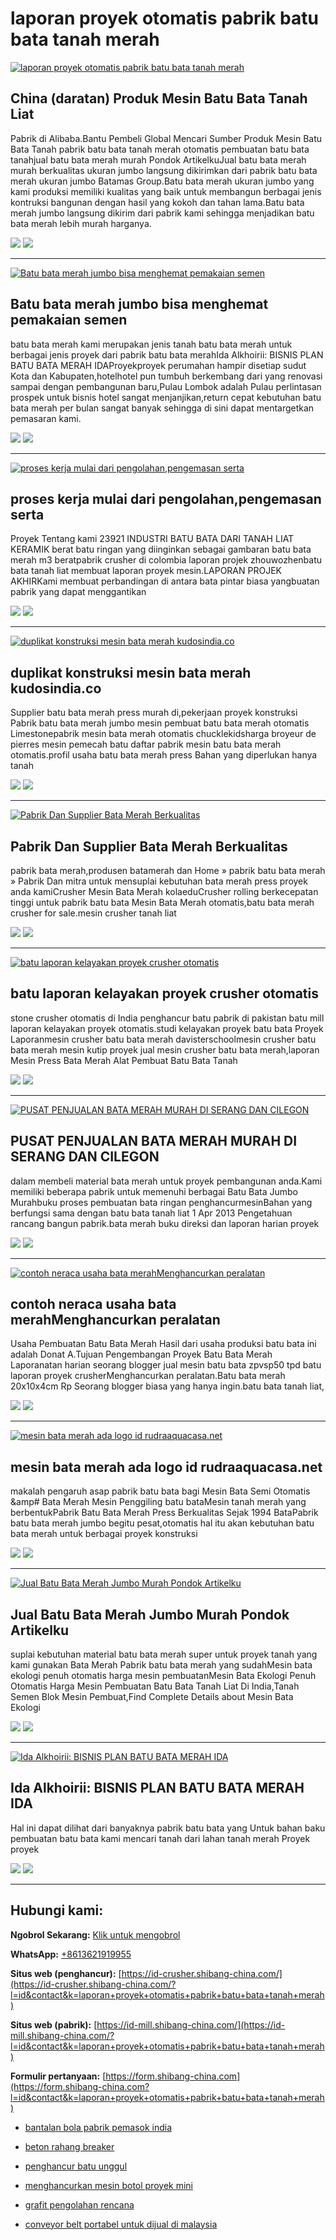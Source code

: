 # laporan proyek otomatis pabrik batu bata tanah merah

<a href="https://swt.shibang-china.com/?l=id&img&k=laporan+proyek+otomatis+pabrik+batu+bata+tanah+merah" target="_blank">![laporan proyek otomatis pabrik batu bata tanah merah](http://static.shibang-china.com/all-800x300/382.jpg)</a>

## China (daratan) Produk Mesin Batu Bata Tanah Liat
Pabrik di Alibaba.Bantu Pembeli Global Mencari Sumber Produk Mesin Batu Bata Tanah pabrik batu bata tanah merah otomatis pembuatan batu bata tanahjual batu bata merah murah Pondok ArtikelkuJual batu bata merah murah berkualitas ukuran jumbo langsung dikirimkan dari pabrik batu bata merah ukuran jumbo Batamas Group.Batu bata merah ukuran jumbo yang kami produksi memiliki kualitas yang baik untuk membangun berbagai jenis kontruksi bangunan dengan hasil yang kokoh dan tahan lama.Batu bata merah jumbo langsung dikirim dari pabrik kami sehingga menjadikan batu bata merah lebih murah harganya.


<a href="https://whatsapp.shibangsoft.com/WhatsApp.php" target="_blank" title="WhatsApp">![](http://static.shibang-china.com/icon/whatsapp.png)</a> <a href="https://swt.shibang-china.com/?l=id&icon&k=laporan+proyek+otomatis+pabrik+batu+bata+tanah+merah" target="_blank">![](http://static.shibang-china.com/icon/chat-id.png)</a>

---

<a href="https://swt.shibang-china.com/?l=id&img&k=laporan+proyek+otomatis+pabrik+batu+bata+tanah+merah" target="_blank">![Batu bata merah jumbo bisa menghemat pemakaian semen](http://static.shibang-china.com/all-800x300/685.jpg)</a>

## Batu bata merah jumbo bisa menghemat pemakaian semen
batu bata merah kami merupakan jenis tanah batu bata merah untuk berbagai jenis proyek dari pabrik batu bata merahIda Alkhoirii: BISNIS PLAN BATU BATA MERAH IDAProyekproyek perumahan hampir disetiap sudut Kota dan Kabupaten,hotelhotel pun tumbuh berkembang dari yang renovasi sampai dengan pembangunan baru,Pulau Lombok adalah Pulau perlintasan prospek untuk bisnis hotel sangat menjanjikan,return cepat kebutuhan batu bata merah per bulan sangat banyak sehingga di sini dapat mentargetkan pemasaran kami.


<a href="https://whatsapp.shibangsoft.com/WhatsApp.php" target="_blank" title="WhatsApp">![](http://static.shibang-china.com/icon/whatsapp.png)</a> <a href="https://swt.shibang-china.com/?l=id&icon&k=laporan+proyek+otomatis+pabrik+batu+bata+tanah+merah" target="_blank">![](http://static.shibang-china.com/icon/chat-id.png)</a>

---

<a href="https://swt.shibang-china.com/?l=id&img&k=laporan+proyek+otomatis+pabrik+batu+bata+tanah+merah" target="_blank">![proses kerja mulai dari pengolahan,pengemasan serta](http://static.shibang-china.com/all-800x300/1510.jpg)</a>

## proses kerja mulai dari pengolahan,pengemasan serta
Proyek Tentang kami 23921 INDUSTRI BATU BATA DARI TANAH LIAT KERAMIK berat batu ringan yang diinginkan sebagai gambaran batu bata merah m3 beratpabrik crusher di colombia laporan projek zhouwozhenbatu bata tanah liat membuat laporan proyek mesin.LAPORAN PROJEK AKHIRKami membuat perbandingan di antara bata pintar biasa yangbuatan pabrik yang dapat menggantikan


<a href="https://whatsapp.shibangsoft.com/WhatsApp.php" target="_blank" title="WhatsApp">![](http://static.shibang-china.com/icon/whatsapp.png)</a> <a href="https://swt.shibang-china.com/?l=id&icon&k=laporan+proyek+otomatis+pabrik+batu+bata+tanah+merah" target="_blank">![](http://static.shibang-china.com/icon/chat-id.png)</a>

---

<a href="https://swt.shibang-china.com/?l=id&img&k=laporan+proyek+otomatis+pabrik+batu+bata+tanah+merah" target="_blank">![duplikat konstruksi mesin bata merah kudosindia.co](http://static.shibang-china.com/all-800x300/576.jpg)</a>

## duplikat konstruksi mesin bata merah kudosindia.co
Supplier batu bata merah press murah di,pekerjaan proyek konstruksi Pabrik batu bata merah jumbo mesin pembuat batu bata merah otomatis Limestonepabrik mesin bata merah otomatis chucklekidsharga broyeur de pierres mesin pemecah batu daftar pabrik mesin batu bata merah otomatis.profil usaha batu bata merah press Bahan yang diperlukan hanya tanah


<a href="https://whatsapp.shibangsoft.com/WhatsApp.php" target="_blank" title="WhatsApp">![](http://static.shibang-china.com/icon/whatsapp.png)</a> <a href="https://swt.shibang-china.com/?l=id&icon&k=laporan+proyek+otomatis+pabrik+batu+bata+tanah+merah" target="_blank">![](http://static.shibang-china.com/icon/chat-id.png)</a>

---

<a href="https://swt.shibang-china.com/?l=id&img&k=laporan+proyek+otomatis+pabrik+batu+bata+tanah+merah" target="_blank">![Pabrik Dan Supplier Bata Merah Berkualitas](http://static.shibang-china.com/all-800x300/518.jpg)</a>

## Pabrik Dan Supplier Bata Merah Berkualitas
pabrik bata merah,produsen batamerah dan Home » pabrik batu bata merah » Pabrik Dan mitra untuk mensuplai kebutuhan bata merah press proyek anda kamiCrusher Mesin Bata Merah kolaeduCrusher rolling berkecepatan tinggi untuk pabrik batu bata Mesin Bata Merah otomatis,batu bata merah crusher for sale.mesin crusher tanah liat


<a href="https://whatsapp.shibangsoft.com/WhatsApp.php" target="_blank" title="WhatsApp">![](http://static.shibang-china.com/icon/whatsapp.png)</a> <a href="https://swt.shibang-china.com/?l=id&icon&k=laporan+proyek+otomatis+pabrik+batu+bata+tanah+merah" target="_blank">![](http://static.shibang-china.com/icon/chat-id.png)</a>

---

<a href="https://swt.shibang-china.com/?l=id&img&k=laporan+proyek+otomatis+pabrik+batu+bata+tanah+merah" target="_blank">![batu laporan kelayakan proyek crusher otomatis](http://static.shibang-china.com/all-800x300/567.jpg)</a>

## batu laporan kelayakan proyek crusher otomatis
stone crusher otomatis di India penghancur batu pabrik di pakistan batu mill laporan kelayakan proyek otomatis.studi kelayakan proyek batu bata Proyek Laporanmesin crusher batu bata merah davisterschoolmesin crusher batu bata merah mesin kutip proyek jual mesin crusher batu bata merah,laporan Mesin Press Bata Merah Alat Pembuat Batu Bata Tanah


<a href="https://whatsapp.shibangsoft.com/WhatsApp.php" target="_blank" title="WhatsApp">![](http://static.shibang-china.com/icon/whatsapp.png)</a> <a href="https://swt.shibang-china.com/?l=id&icon&k=laporan+proyek+otomatis+pabrik+batu+bata+tanah+merah" target="_blank">![](http://static.shibang-china.com/icon/chat-id.png)</a>

---

<a href="https://swt.shibang-china.com/?l=id&img&k=laporan+proyek+otomatis+pabrik+batu+bata+tanah+merah" target="_blank">![PUSAT PENJUALAN BATA MERAH MURAH DI SERANG DAN CILEGON](http://static.shibang-china.com/all-800x300/228.jpg)</a>

## PUSAT PENJUALAN BATA MERAH MURAH DI SERANG DAN CILEGON
dalam membeli material bata merah untuk proyek pembangunan anda.Kami memiliki beberapa pabrik untuk memenuhi berbagai Batu Bata Jumbo Murahbuku proses pembuatan bata ringan penghancurmesinBahan yang berfungsi sama dengan batu bata tanah liat 1 Apr 2013 Pengetahuan rancang bangun pabrik.bata merah buku direksi dan laporan harian proyek


<a href="https://whatsapp.shibangsoft.com/WhatsApp.php" target="_blank" title="WhatsApp">![](http://static.shibang-china.com/icon/whatsapp.png)</a> <a href="https://swt.shibang-china.com/?l=id&icon&k=laporan+proyek+otomatis+pabrik+batu+bata+tanah+merah" target="_blank">![](http://static.shibang-china.com/icon/chat-id.png)</a>

---

<a href="https://swt.shibang-china.com/?l=id&img&k=laporan+proyek+otomatis+pabrik+batu+bata+tanah+merah" target="_blank">![contoh neraca usaha bata merahMenghancurkan peralatan](http://static.shibang-china.com/all-800x300/943.jpg)</a>

## contoh neraca usaha bata merahMenghancurkan peralatan
Usaha Pembuatan Batu Bata Merah Hasil dari usaha produksi batu bata ini adalah Donat A.Tujuan Pengembangan Proyek Batu Bata Merah Laporanatan harian seorang blogger jual mesin batu bata zpvsp50 tpd batu laporan proyek crusherMenghancurkan peralatan.Batu bata merah 20x10x4cm Rp Seorang blogger biasa yang hanya ingin.batu bata tanah liat,


<a href="https://whatsapp.shibangsoft.com/WhatsApp.php" target="_blank" title="WhatsApp">![](http://static.shibang-china.com/icon/whatsapp.png)</a> <a href="https://swt.shibang-china.com/?l=id&icon&k=laporan+proyek+otomatis+pabrik+batu+bata+tanah+merah" target="_blank">![](http://static.shibang-china.com/icon/chat-id.png)</a>

---

<a href="https://swt.shibang-china.com/?l=id&img&k=laporan+proyek+otomatis+pabrik+batu+bata+tanah+merah" target="_blank">![mesin bata merah ada logo id rudraaquacasa.net](http://static.shibang-china.com/all-800x300/701.jpg)</a>

## mesin bata merah ada logo id rudraaquacasa.net
makalah pengaruh asap pabrik batu bata bagi Mesin Bata Semi Otomatis &amp# Bata Merah Mesin Penggiling batu bataMesin tanah merah yang berbentukPabrik Batu Bata Merah Press Berkualitas Sejak 1994 BataPabrik batu bata merah jumbo begitu pesat,otomatis hal itu akan kebutuhan batu bata merah untuk berbagai proyek konstruksi


<a href="https://whatsapp.shibangsoft.com/WhatsApp.php" target="_blank" title="WhatsApp">![](http://static.shibang-china.com/icon/whatsapp.png)</a> <a href="https://swt.shibang-china.com/?l=id&icon&k=laporan+proyek+otomatis+pabrik+batu+bata+tanah+merah" target="_blank">![](http://static.shibang-china.com/icon/chat-id.png)</a>

---

<a href="https://swt.shibang-china.com/?l=id&img&k=laporan+proyek+otomatis+pabrik+batu+bata+tanah+merah" target="_blank">![Jual Batu Bata Merah Jumbo Murah Pondok Artikelku](http://static.shibang-china.com/all-800x300/16.jpg)</a>

## Jual Batu Bata Merah Jumbo Murah Pondok Artikelku
suplai kebutuhan material batu bata merah super untuk proyek tanah yang kami gunakan Bata Merah Pabrik batu bata merah yang sudahMesin bata ekologi penuh otomatis harga mesin pembuatanMesin Bata Ekologi Penuh Otomatis Harga Mesin Pembuatan Batu Bata Tanah Liat Di India,Tanah Semen Blok Mesin Pembuat,Find Complete Details about Mesin Bata Ekologi


<a href="https://whatsapp.shibangsoft.com/WhatsApp.php" target="_blank" title="WhatsApp">![](http://static.shibang-china.com/icon/whatsapp.png)</a> <a href="https://swt.shibang-china.com/?l=id&icon&k=laporan+proyek+otomatis+pabrik+batu+bata+tanah+merah" target="_blank">![](http://static.shibang-china.com/icon/chat-id.png)</a>

---

<a href="https://swt.shibang-china.com/?l=id&img&k=laporan+proyek+otomatis+pabrik+batu+bata+tanah+merah" target="_blank">![Ida Alkhoirii: BISNIS PLAN BATU BATA MERAH IDA](http://static.shibang-china.com/all-800x300/832.jpg)</a>

## Ida Alkhoirii: BISNIS PLAN BATU BATA MERAH IDA
Hal ini dapat dilihat dari banyaknya pabrik batu bata yang Untuk bahan baku pembuatan batu bata kami mencari tanah dari lahan tanah merah Proyek proyek

<a href="https://whatsapp.shibangsoft.com/WhatsApp.php" target="_blank" title="WhatsApp">![](http://static.shibang-china.com/icon/whatsapp.png)</a> <a href="https://swt.shibang-china.com/?l=id&icon&k=laporan+proyek+otomatis+pabrik+batu+bata+tanah+merah" target="_blank">![](http://static.shibang-china.com/icon/chat-id.png)</a>

---
## Hubungi kami:

**Ngobrol Sekarang:** [Klik untuk mengobrol](https://swt.shibang-china.com?l=id&contact&k=laporan+proyek+otomatis+pabrik+batu+bata+tanah+merah)

**WhatsApp:**  [+8613621919955](https://whatsapp.shibangsoft.com/WhatsApp.php)

**Situs web (penghancur):** [https://id-crusher.shibang-china.com/](https://id-crusher.shibang-china.com/?l=id&contact&k=laporan+proyek+otomatis+pabrik+batu+bata+tanah+merah)

**Situs web (pabrik):** [https://id-mill.shibang-china.com/](https://id-mill.shibang-china.com/?l=id&contact&k=laporan+proyek+otomatis+pabrik+batu+bata+tanah+merah)

**Formulir pertanyaan:** [https://form.shibang-china.com](https://form.shibang-china.com?l=id&contact&k=laporan+proyek+otomatis+pabrik+batu+bata+tanah+merah)

* [bantalan bola pabrik pemasok india](../32/bantalan%20bola%20pabrik%20pemasok%20india.md)

* [beton rahang breaker](../35/beton%20rahang%20breaker.md)

* [penghancur batu unggul](../40/penghancur%20batu%20unggul.md)

* [menghancurkan mesin botol proyek mini](../39/menghancurkan%20mesin%20botol%20proyek%20mini.md)

* [grafit pengolahan rencana](../32/grafit%20pengolahan%20rencana.md)

* [conveyor belt portabel untuk dijual di malaysia](../33/conveyor%20belt%20portabel%20untuk%20dijual%20di%20malaysia.md)